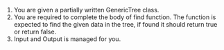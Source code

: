 1. You are given a partially written GenericTree class.
2. You are required to complete the body of find function. The function is expected to find the given data in the tree, if found it should return true or return false.
3. Input and Output is managed for you.

